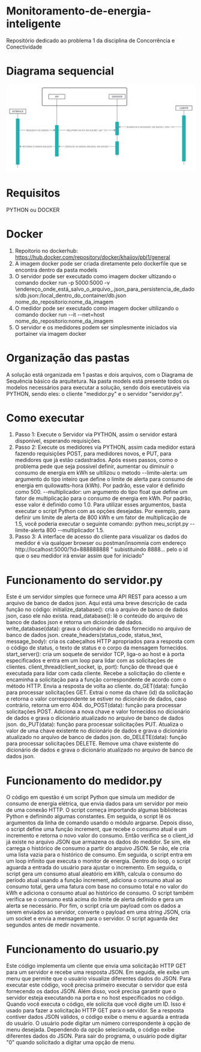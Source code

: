 # Monitoramento-de-energia-inteligente
Repositório dedicado ao problema 1 da disciplina de Concorrência e Conectividade

# Diagrama sequencial
![Diagrama sequencial](https://github.com/Yamazaki-Khaio/Monitoramento-de-energia-inteligente/blob/main/Diagrama%20sequencial.png)

# Requisitos 
PYTHON ou DOCKER

# Docker
1. Repoitorio no dockerhub: https://hub.docker.com/repository/docker/khaiioy/pbl1/general
2. A imagem docker pode ser criada diretamente pelo dockerfile que se encontra dentro da pasta models
3. O servidor pode ser executado como imagem docker ultizando o comando docker run -p 5000:5000 -v \endereço_onde_está_salvo_o_arquivo_.json_para_persistencia_de_dados/db.json:/local_dentro_do_container/db.json nome_do_repositorio:nome_da_imagem
4. O medidor pode ser executado como imagem docker ultilizando o comando docker run --it --net=host nome_do_repositorio:nome_da_imagem
5. O servidor e os medidores podem ser simplesmente iniciados via portainer via imagem docker

# Organização das pastas
A solução está organizada em 1 pastas e dois arquivos, com o Diagrama de Sequência básico da arquitetura.
Na pasta models está presente todos os modelos necessários para executar a solução, sendo dois executáveis via PYTHON, sendo eles: o cliente "medidor.py" e o servidor "servidor.py".

# Como executar 
1. Passo 1: Execute o Servidor via PYTHON, assim o servidor estará disponível, esperando requisições.
2. Passo 2: Execute os medidores via PYTHON, assim cada medidor estará fazendo requisições POST, para medidores novos, e PUT, para medidores que já estão cadastrados.
Após esses passos, como o problema pede que seja possivel definir, aumentar ou diminuir o consumo de energia em kWh se ultilizou o metodo --limite-alerta: um argumento do tipo inteiro que define o limite de alerta para consumo de energia em quilowatts-hora (kWh). Por padrão, esse valor é definido como 500.
--multiplicador: um argumento do tipo float que define um fator de multiplicação para o consumo de energia em kWh. Por padrão, esse valor é definido como 1.0.
Para utilizar esses argumentos, basta executar o script Python com as opções desejadas. Por exemplo, para definir um limite de alerta de 800 kWh e um fator de multiplicação de 1.5, você poderia executar o seguinte comando: python meu_script.py --limite-alerta 800 --multiplicador 1.5.
3. Passo 3: A interface de acesso do cliente para visualizar os dados do medidor é via qualquer browser ou postman/insomnia com endereço http://localhost:5000/?id=888888888 " subistituindo 8888... pelo o id que o seu medidor irá enviar assim que for iniciado"

# Funcionamento do servidor.py
Este é um servidor simples que fornece uma API REST para acesso a um arquivo de banco de dados json. Aqui está uma breve descrição de cada função no código:
initialize_database(): cria o arquivo de banco de dados json, caso ele não exista.
read_database(): lê o conteúdo do arquivo de banco de dados json e retorna um dicionário de dados.
write_database(data): grava o dicionário de dados fornecido no arquivo de banco de dados json.
create_headers(status_code, status_text, message_body): cria os cabeçalhos HTTP apropriados para a resposta com o código de status, o texto de status e o corpo da mensagem fornecidos.
start_server(): cria um soquete de servidor TCP, liga-o ao host e à porta especificados e entra em um loop para lidar com as solicitações de clientes.
client_thread(client_socket, ip, port): função de thread que é executada para lidar com cada cliente. Recebe a solicitação do cliente e encaminha a solicitação para a função correspondente de acordo com o método HTTP. Envia a resposta de volta ao cliente.
do_GET(data): função para processar solicitações GET. Extrai o nome da chave (id) da solicitação e retorna o valor correspondente se estiver no dicionário de dados, caso contrário, retorna um erro 404.
do_POST(data): função para processar solicitações POST. Adiciona a nova chave e valor fornecidos no dicionário de dados e grava o dicionário atualizado no arquivo de banco de dados json.
do_PUT(data): função para processar solicitações PUT. Atualiza o valor de uma chave existente no dicionário de dados e grava o dicionário atualizado no arquivo de banco de dados json.
do_DELETE(data): função para processar solicitações DELETE. Remove uma chave existente do dicionário de dados e grava o dicionário atualizado no arquivo de banco de dados json.

# Funcionamento do medidor.py
O código em questão é um script Python que simula um medidor de consumo de energia elétrica, que envia dados para um servidor por meio de uma conexão HTTP.
O script começa importando algumas bibliotecas Python e definindo algumas constantes. Em seguida, o script lê os argumentos da linha de comando usando o módulo argparse. Depois disso, o script define uma função increment, que recebe o consumo atual e um incremento e retorna o novo valor do consumo.
Então verifica se o client_id já existe no arquivo JSON que armazena os dados do medidor. Se sim, ele carrega o histórico de consumo a partir do arquivo JSON. Se não, ele cria uma lista vazia para o histórico de consumo. Em seguida, o script entra em um loop infinito que executa o monitor de energia.
Dentro do loop, o script aguarda a entrada do usuário para ajustar o incremento. Em seguida, o script gera um consumo atual aleatório em kWh, calcula o consumo do período atual usando a função increment, adiciona o consumo atual ao consumo total, gera uma fatura com base no consumo total e no valor do kWh e adiciona o consumo atual ao histórico de consumo. O script também verifica se o consumo está acima do limite de alerta definido e gera um alerta se necessário.
Por fim, o script cria um payload com os dados a serem enviados ao servidor, converte o payload em uma string JSON, cria um socket e envia a mensagem para o servidor. O script aguarda dez segundos antes de medir novamente.


# Funcionamento do usuario.py
Este código implementa um cliente que envia uma solicitação HTTP GET para um servidor e recebe uma resposta JSON. Em seguida, ele exibe um menu que permite que o usuário visualize diferentes dados do JSON.
Para executar este código, você precisa primeiro executar o servidor que está fornecendo os dados JSON. Além disso, você precisa garantir que o servidor esteja executando na porta e no host especificados no código.
Quando você executa o código, ele solicita que você digite um ID. Isso é usado para fazer a solicitação HTTP GET para o servidor. Se a resposta contiver dados JSON válidos, o código exibe o menu e aguarda a entrada do usuário. O usuário pode digitar um número correspondente à opção de menu desejada. Dependendo da opção selecionada, o código exibe diferentes dados do JSON.
Para sair do programa, o usuário pode digitar "0" quando solicitado a digitar uma opção de menu.
